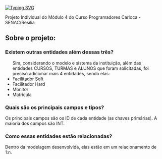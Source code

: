 [![Typing SVG](https://readme-typing-svg.herokuapp.com?font=Paprika&size=35&pause=1000&color=F73204&vCenter=true&width=850&height=100&lines=Sistema+de+Acompanhamento+do+Resilia+-+SAR)](https://git.io/typing-svg)

<p>Projeto Individual do Módulo 4 do Curso Programadores Carioca - SENAC/Resilia</p>

<h2>Sobre o projeto:</h2>

<h3>Existem outras entidades além dessas três?</h3>
<ul>
Sim, considerando o modelo e sistema da instituição, além das entidades CURSOS, TURMAS e ALUNOS que foram solicitadas, foi preciso adicionar mais 4 entidades, sendo elas:
  <li>Facilitador Soft</li>
  <li>Facilitador Hard</li>
  <li>Monitor</li>
  <li>Matrícula</li>
</ul>

<h3>Quais são os principais campos e tipos?</h3>

Os principais campos são os ID de cada entidade (as chaves primárias). A maioria dos campos são INT. 


<h3>Como essas entidades estão relacionadas?</h3>

Dentro da modelagem desenvolvida, elas estão em um relacionamento de 1:n.

